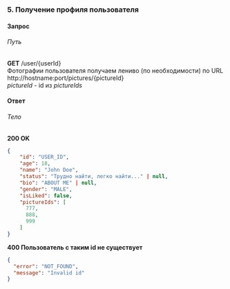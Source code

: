 ### 5. Получение профиля пользователя
#### Запрос
###### Путь
**GET** /user/{userId}<br>
Фотографии пользователя получаем лениво (по необходимости) по URL http://hostname:port/pictures/{pictureId}<br>
*pictureId* - id из *pictureIds*
#### Ответ
###### Тело
**200 OK**
```json
{
    "id": "USER_ID",
    "age": 18,
    "name": "John Doe",
    "status": "Трудно найти, легко найти..." | null,
    "bio": "ABOUT ME" | null,
    "gender": "MALE",
    "isLiked": false,
    "pictureIds": [
      777,
      888,
      999
    ] 
}
```
**400 Пользователь с таким id не существует**
```json
{
  "error": "NOT_FOUND",
  "message": "Invalid id"
}
```